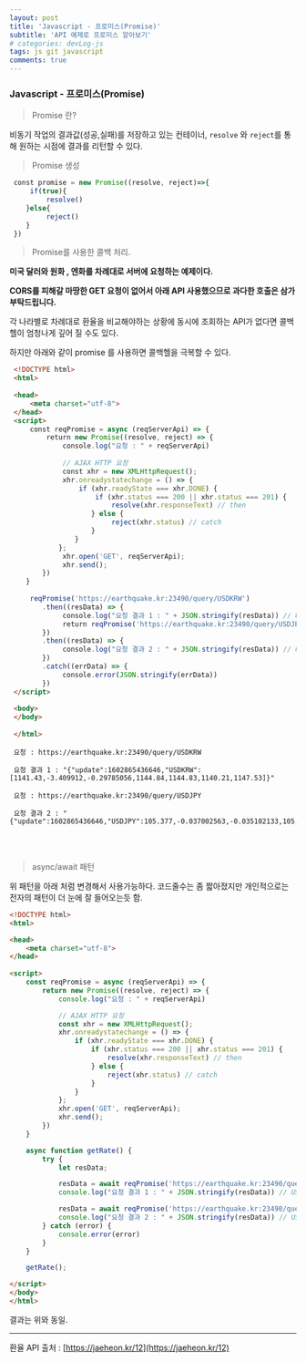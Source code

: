 ```yaml
---
layout: post
title: 'Javascript - 프로미스(Promise)'
subtitle: 'API 예제로 프로미스 알아보기'
# categories: devLog-js
tags: js git javascript
comments: true
---
```


### Javascript - 프로미스(Promise)

> Promise 란?

비동기 작업의 결과값(성공,실패)를 저장하고 있는 컨테이너, `resolve` 와 `reject`를 통해 원하는 시점에 결과를 리턴할 수 있다.

> Promise 생성

```javascript
 const promise = new Promise((resolve, reject)=>{
     if(true){
         resolve()
    }else{
         reject()
    }
 })
```

> Promise를 사용한 콜백 처리.

**미국 달러와 원화 , 엔화를 차례대로 서버에 요청하는 예제이다.**

**CORS를 피해갈 마땅한 GET 요청이 없어서 아래 API 사용했으므로 과다한 호출은 삼가 부탁드립니다.**

각 나라별로 차례대로 환율을 비교해야하는 상황에 동시에 조회하는 API가 없다면 콜백 헬이 엄청나게 깊어 질 수도 있다.

하지만 아래와 같이 promise 를 사용하면 콜백헬을 극복할 수 있다.

```html
 <!DOCTYPE html>
 <html>
 ​
 <head>
     <meta charset="utf-8">
 </head>
 <script>
     const reqPromise = async (reqServerApi) => {
         return new Promise((resolve, reject) => {
             console.log("요청 : " + reqServerApi)
 ​
             // AJAX HTTP 요청
             const xhr = new XMLHttpRequest();
             xhr.onreadystatechange = () => {
                 if (xhr.readyState === xhr.DONE) {
                     if (xhr.status === 200 || xhr.status === 201) {
                         resolve(xhr.responseText) // then
                    } else {
                         reject(xhr.status) // catch
                    }
                }
            };
             xhr.open('GET', reqServerApi);
             xhr.send();
        })
    }
 ​
     reqPromise('https://earthquake.kr:23490/query/USDKRW')
        .then((resData) => {
             console.log("요청 결과 1 : " + JSON.stringify(resData)) // USDKRW 환율 결과
             return reqPromise('https://earthquake.kr:23490/query/USDJPY')
        })
        .then((resData) => {
             console.log("요청 결과 2 : " + JSON.stringify(resData)) // USDJPY 환율 결과
        })
        .catch((errData) => {
             console.error(JSON.stringify(errData))
        })
 </script>
 ​
 <body>
 </body>
 ​
 </html>
```

```
 요청 : https://earthquake.kr:23490/query/USDKRW  
 ​  
 요청 결과 1 : "{"update":1602865436646,"USDKRW":[1141.43,-3.409912,-0.29785056,1144.84,1144.83,1140.21,1147.53]}"  
 ​  
 요청 : https://earthquake.kr:23490/query/USDJPY  
 ​  
 요청 결과 2 : "{"update":1602865436646,"USDJPY":105.377,-0.037002563,-0.035102133,105.414,105.403,105.16,105.442]}"
```

<br>
<br>

> async/await 패턴

위 패턴을 아래 처럼 변경해서 사용가능하다. 코드줄수는 좀 짧아졌지만 개인적으로는 전자의 패턴이 더 눈에 잘 들어오는듯 함.

```html
<!DOCTYPE html>
<html>

<head>
    <meta charset="utf-8">
</head>
 
<script>
    const reqPromise = async (reqServerApi) => {
        return new Promise((resolve, reject) => {
            console.log("요청 : " + reqServerApi)

            // AJAX HTTP 요청  
            const xhr = new XMLHttpRequest();
            xhr.onreadystatechange = () => {
                if (xhr.readyState === xhr.DONE) {
                    if (xhr.status === 200 || xhr.status === 201) {
                        resolve(xhr.responseText) // then  
                    } else {
                        reject(xhr.status) // catch  
                    }
                }
            };
            xhr.open('GET', reqServerApi);
            xhr.send();
        })
    }

    async function getRate() {
        try {
            let resData;

            resData = await reqPromise('https://earthquake.kr:23490/query/USDKRW');
            console.log("요청 결과 1 : " + JSON.stringify(resData)) // USDKRW 환율 결과  

            resData = await reqPromise('https://earthquake.kr:23490/query/USDJPY');
            console.log("요청 결과 2 : " + JSON.stringify(resData)) // USDJPY 환율 결과  
        } catch (error) {
            console.error(error)
        }
    }

    getRate();

</script>
</body>
</html>
```
결과는 위와 동일.

---

환율 API 출처 : [https://jaeheon.kr/12](https://jaeheon.kr/12)